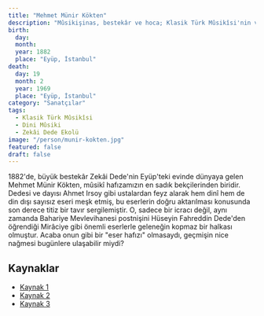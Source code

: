 ```yaml
---
title: "Mehmet Münir Kökten"
description: "Mûsikişinas, bestekâr ve hoca; Klasik Türk Mûsikîsi'nin ve özellikle Zekâi Dede ekolünün sadık bir taşıyıcısı."
birth:
  day:
  month:
  year: 1882
  place: "Eyüp, İstanbul"
death:
  day: 19
  month: 2
  year: 1969
  place: "Eyüp, İstanbul"
category: "Sanatçılar"
tags:
  - Klasik Türk Mûsikîsi
  - Dini Mûsiki
  - Zekâi Dede Ekolü
image: "/person/munir-kokten.jpg"
featured: false
draft: false
---
```


1882'de, büyük bestekâr Zekâi Dede'nin Eyüp'teki evinde dünyaya gelen Mehmet Münir Kökten, mûsikî hafızamızın en sadık bekçilerinden biridir. Dedesi ve dayısı Ahmet Irsoy gibi ustalardan feyz alarak hem dinî hem de din dışı sayısız eseri meşk etmiş, bu eserlerin doğru aktarılması konusunda son derece titiz bir tavır sergilemiştir. O, sadece bir icracı değil, aynı zamanda Bahariye Mevlevihanesi postnişini Hüseyin Fahreddin Dede'den öğrendiği Mirâciye gibi önemli eserlerle geleneğin kopmaz bir halkası olmuştur. Acaba onun gibi bir "eser hafızı" olmasaydı, geçmişin nice nağmesi bugünlere ulaşabilir miydi?

## Kaynaklar

- [Kaynak 1](https://www.eyupmusikivakfi.com/mehmet-munir-kokten)
- [Kaynak 2](https://www.islamansiklopedisi.org.tr/kokten-mehmet-munir)
- [Kaynak 3](https://kureansiklopedi.com/madde/kokten-mehmet-munir/)